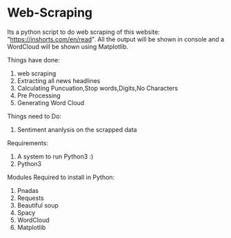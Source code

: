 # Web-Scraping

Its a python script to do web scraping of this website: "https://inshorts.com/en/read".
All the output will be shown in console and a WordCloud will be shown using Matplotlib.

Things have done:

1. web scraping
2. Extracting all news headlines
3. Calculating Puncuation,Stop words,Digits,No Characters
4. Pre Processing
5. Generating Word Cloud

Things need to Do:
1. Sentiment ananlysis on the scrapped data


Requirements:
1. A system to run Python3 :)
2. Python3

Modules Required to install in Python:
1. Pnadas 
2. Requests
3. Beautiful soup
4. Spacy
5. WordCloud
7. Matplotlib

